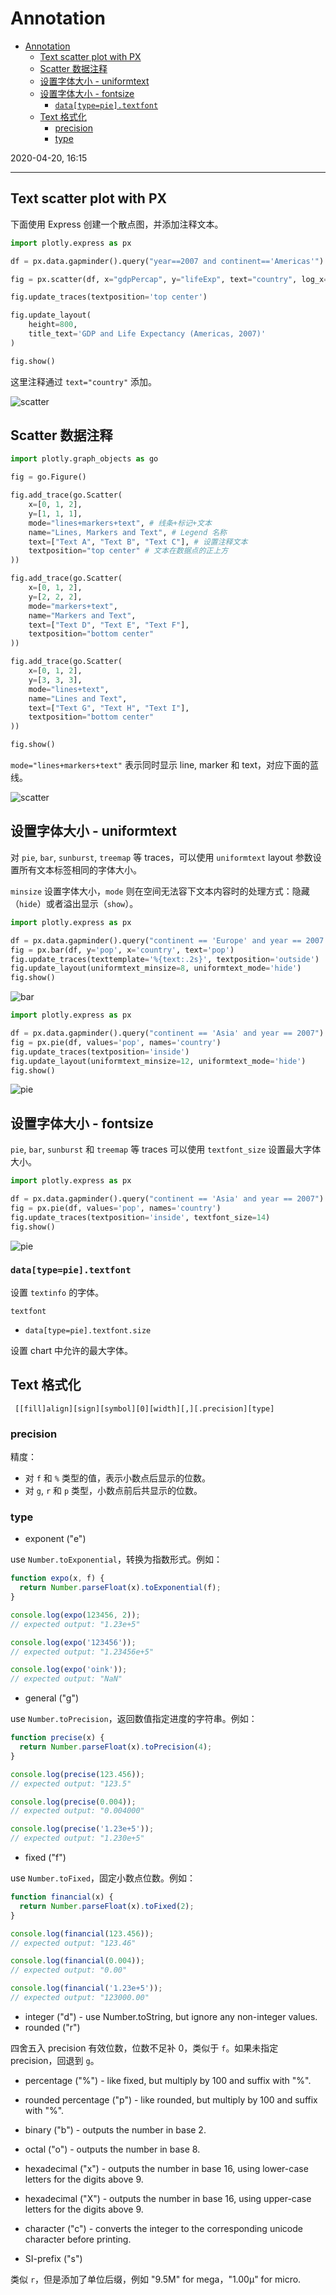 # Annotation

- [Annotation](#annotation)
  - [Text scatter plot with PX](#text-scatter-plot-with-px)
  - [Scatter 数据注释](#scatter-%e6%95%b0%e6%8d%ae%e6%b3%a8%e9%87%8a)
  - [设置字体大小 - uniformtext](#%e8%ae%be%e7%bd%ae%e5%ad%97%e4%bd%93%e5%a4%a7%e5%b0%8f---uniformtext)
  - [设置字体大小 - fontsize](#%e8%ae%be%e7%bd%ae%e5%ad%97%e4%bd%93%e5%a4%a7%e5%b0%8f---fontsize)
    - [`data[type=pie].textfont`](#datatypepietextfont)
  - [Text 格式化](#text-%e6%a0%bc%e5%bc%8f%e5%8c%96)
    - [precision](#precision)
    - [type](#type)

2020-04-20, 16:15
***

## Text scatter plot with PX

下面使用 Express 创建一个散点图，并添加注释文本。

```py
import plotly.express as px

df = px.data.gapminder().query("year==2007 and continent=='Americas'")

fig = px.scatter(df, x="gdpPercap", y="lifeExp", text="country", log_x=True, size_max=60)

fig.update_traces(textposition='top center')

fig.update_layout(
    height=800,
    title_text='GDP and Life Expectancy (Americas, 2007)'
)

fig.show()
```

这里注释通过 `text="country"` 添加。

![scatter](images/2020-03-28-15-23-05.png)

## Scatter 数据注释

```py
import plotly.graph_objects as go

fig = go.Figure()

fig.add_trace(go.Scatter(
    x=[0, 1, 2],
    y=[1, 1, 1],
    mode="lines+markers+text", # 线条+标记+文本
    name="Lines, Markers and Text", # Legend 名称
    text=["Text A", "Text B", "Text C"], # 设置注释文本
    textposition="top center" # 文本在数据点的正上方
))

fig.add_trace(go.Scatter(
    x=[0, 1, 2],
    y=[2, 2, 2],
    mode="markers+text",
    name="Markers and Text",
    text=["Text D", "Text E", "Text F"],
    textposition="bottom center"
))

fig.add_trace(go.Scatter(
    x=[0, 1, 2],
    y=[3, 3, 3],
    mode="lines+text",
    name="Lines and Text",
    text=["Text G", "Text H", "Text I"],
    textposition="bottom center"
))

fig.show()
```

`mode="lines+markers+text"` 表示同时显示 line, marker 和 text，对应下面的蓝线。

![scatter](images/2020-03-28-15-26-54.png)

## 设置字体大小 - uniformtext

对 `pie`, `bar`, `sunburst`, `treemap` 等 traces，可以使用 `uniformtext` layout 参数设置所有文本标签相同的字体大小。

`minsize` 设置字体大小，`mode` 则在空间无法容下文本内容时的处理方式：隐藏（`hide`）或者溢出显示（`show`）。

```py
import plotly.express as px

df = px.data.gapminder().query("continent == 'Europe' and year == 2007 and pop > 2.e6")
fig = px.bar(df, y='pop', x='country', text='pop')
fig.update_traces(texttemplate='%{text:.2s}', textposition='outside')
fig.update_layout(uniformtext_minsize=8, uniformtext_mode='hide')
fig.show()
```

![bar](images/2020-03-28-15-42-26.png)

```py
import plotly.express as px

df = px.data.gapminder().query("continent == 'Asia' and year == 2007")
fig = px.pie(df, values='pop', names='country')
fig.update_traces(textposition='inside')
fig.update_layout(uniformtext_minsize=12, uniformtext_mode='hide')
fig.show()
```

![pie](images/2020-03-28-16-56-03.png)

## 设置字体大小 - fontsize

`pie`, `bar`, `sunburst` 和 `treemap` 等 traces 可以使用 `textfont_size` 设置最大字体大小。

```py
import plotly.express as px

df = px.data.gapminder().query("continent == 'Asia' and year == 2007")
fig = px.pie(df, values='pop', names='country')
fig.update_traces(textposition='inside', textfont_size=14)
fig.show()
```

![pie](images/2020-03-28-17-07-24.png)

### `data[type=pie].textfont`

设置 `textinfo` 的字体。

`textfont`

- `data[type=pie].textfont.size`

设置 chart 中允许的最大字体。

## Text 格式化

```text
 [​[fill]align][sign][symbol][0][width][,][.precision][type]
```

### precision

精度：

- 对 `f` 和 `%` 类型的值，表示小数点后显示的位数。
- 对 `g`, `r` 和 `p` 类型，小数点前后共显示的位数。

### type

- exponent ("e")

use `Number.toExponential`，转换为指数形式。例如：

```js
function expo(x, f) {
  return Number.parseFloat(x).toExponential(f);
}

console.log(expo(123456, 2));
// expected output: "1.23e+5"

console.log(expo('123456'));
// expected output: "1.23456e+5"

console.log(expo('oink'));
// expected output: "NaN"
```

- general ("g")

use `Number.toPrecision`，返回数值指定进度的字符串。例如：

```js
function precise(x) {
  return Number.parseFloat(x).toPrecision(4);
}

console.log(precise(123.456));
// expected output: "123.5"

console.log(precise(0.004));
// expected output: "0.004000"

console.log(precise('1.23e+5'));
// expected output: "1.230e+5"
```

- fixed ("f")

use `Number.toFixed`，固定小数点位数。例如：

```js
function financial(x) {
  return Number.parseFloat(x).toFixed(2);
}

console.log(financial(123.456));
// expected output: "123.46"

console.log(financial(0.004));
// expected output: "0.00"

console.log(financial('1.23e+5'));
// expected output: "123000.00"
```

- integer ("d") - use Number.toString, but ignore any non-integer values.
- rounded ("r")

四舍五入 precision 有效位数，位数不足补 0，类似于 `f`。如果未指定 precision，回退到 `g`。

- percentage ("%") - like fixed, but multiply by 100 and suffix with "%".
- rounded percentage ("p") - like rounded, but multiply by 100 and suffix with "%".
- binary ("b") - outputs the number in base 2.
- octal ("o") - outputs the number in base 8.
- hexadecimal ("x") - outputs the number in base 16, using lower-case letters for the digits above 9.
- hexadecimal ("X") - outputs the number in base 16, using upper-case letters for the digits above 9.
- character ("c") - converts the integer to the corresponding unicode character before printing.

- SI-prefix ("s")

类似 `r`，但是添加了单位后缀，例如 "9.5M" for mega，"1.00µ" for micro.
